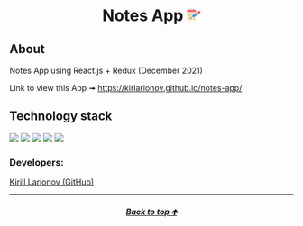 <a id="anchor"></a>

<h1 align="center">
      Notes App
      <img src="./src/assets/image/notepad.png" width="24">
</h1>

## About
Notes App using React.js + Redux (December 2021)
 
 Link to view this  App &#10143;  https://kirlarionov.github.io/notes-app/

## Technology stack
<p>
  <img src="https://img.shields.io/badge/javascript-F7DF1E?style=for-the-badge&logo=JavaScript&logoColor=black"/>
  <img src="https://img.shields.io/badge/React-gray?style=for-the-badge&logo=React&logoColor=ЦВЕТ ЛОГОТИПА"/>
  <img src="https://img.shields.io/badge/Redux-764ABC?style=for-the-badge&logo=Redux&logoColor=white"/>
  <img src="https://img.shields.io/badge/axios-5A29E4?style=for-the-badge&logo=axios&logoColor=white"/>
  <img src="https://img.shields.io/badge/react router-black?style=for-the-badge&logo=reactrouter&logoColor=CA4245"/>
</p>


### Developers:
[Kirill Larionov (GitHub)](https://github.com/kirlarionov)
___
##### [<p align="center">Back to top &#129145;</p>](#anchor)


